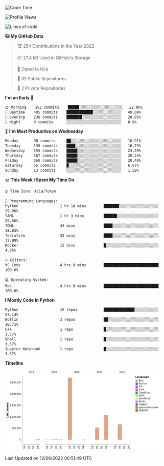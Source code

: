 <!--START_SECTION:waka-->
![Code Time](http://img.shields.io/badge/Code%20Time-0%20secs-blue)

![Profile Views](http://img.shields.io/badge/Profile%20Views-5-blue)

![Lines of code](https://img.shields.io/badge/From%20Hello%20World%20I%27ve%20Written-5%20Million%20lines%20of%20code-blue)

**🐱 My GitHub Data** 

> 🏆 254 Contributions in the Year 2022
 > 
> 📦 27.4 kB Used in GitHub's Storage 
 > 
> 💼 Opted to Hire
 > 
> 📜 32 Public Repositories 
 > 
> 🔑 2 Private Repositories  
 > 
**I'm an Early 🐤** 

```text
🌞 Morning    182 commits    █████░░░░░░░░░░░░░░░░░░░░   22.06% 
🌆 Daytime    405 commits    ████████████░░░░░░░░░░░░░   49.09% 
🌃 Evening    238 commits    ███████░░░░░░░░░░░░░░░░░░   28.85% 
🌙 Night      0 commits      ░░░░░░░░░░░░░░░░░░░░░░░░░   0.0%

```
📅 **I'm Most Productive on Wednesday** 

```text
Monday       90 commits     ██░░░░░░░░░░░░░░░░░░░░░░░   10.91% 
Tuesday      138 commits    ████░░░░░░░░░░░░░░░░░░░░░   16.73% 
Wednesday    193 commits    █████░░░░░░░░░░░░░░░░░░░░   23.39% 
Thursday     167 commits    █████░░░░░░░░░░░░░░░░░░░░   20.24% 
Friday       169 commits    █████░░░░░░░░░░░░░░░░░░░░   20.48% 
Saturday     55 commits     █░░░░░░░░░░░░░░░░░░░░░░░░   6.67% 
Sunday       13 commits     ░░░░░░░░░░░░░░░░░░░░░░░░░   1.58%

```


📊 **This Week I Spent My Time On** 

```text
⌚︎ Time Zone: Asia/Tokyo

💬 Programming Languages: 
Python                   1 hr 14 mins        ███████░░░░░░░░░░░░░░░░░░   29.96% 
YAML                     1 hr 3 mins         ██████░░░░░░░░░░░░░░░░░░░   25.56% 
TOML                     44 mins             ████░░░░░░░░░░░░░░░░░░░░░   18.03% 
Terraform                42 mins             ████░░░░░░░░░░░░░░░░░░░░░   17.09% 
Docker                   12 mins             █░░░░░░░░░░░░░░░░░░░░░░░░   4.95%

🔥 Editors: 
VS Code                  4 hrs 8 mins        █████████████████████████   100.0%

💻 Operating System: 
Mac                      4 hrs 8 mins        █████████████████████████   100.0%

```

**I Mostly Code in Python** 

```text
Python                   16 repos            ██████████████░░░░░░░░░░░   57.14% 
Kotlin                   3 repos             ██░░░░░░░░░░░░░░░░░░░░░░░   10.71% 
C++                      1 repo              █░░░░░░░░░░░░░░░░░░░░░░░░   3.57% 
Shell                    1 repo              █░░░░░░░░░░░░░░░░░░░░░░░░   3.57% 
Jupyter Notebook         1 repo              █░░░░░░░░░░░░░░░░░░░░░░░░   3.57%

```


**Timeline**

![Chart not found](https://raw.githubusercontent.com/kitagawa-hr/kitagawa-hr/main/charts/bar_graph.png) 


 Last Updated on 12/06/2022 00:51:49 UTC
<!--END_SECTION:waka-->
